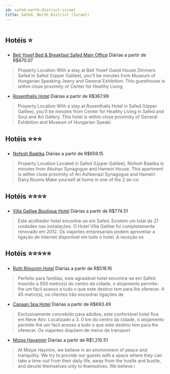 ```yaml
---
id: safed-north-district-israel
title: Safed, North District (Israel)
---
```


<center><img src="https://photos.hotelbeds.com/giata/06/061505/061505a_hb_a_010.jpg" alt="" /></center>


## Hotéis ⭐️

-    [Beit Yosef Bed & Breakfast Safed Main Office](https://www.hurb.com/aud/https://www.hurb.com/hoteis/safed/beit-yosef-bed-breakfast-safed-main-office-JNP-JP618140?cmp=18055) Diárias a partir de R$670.07
   > Property Location With a stay at Beit Yosef Guest House Zimmers Safed in Safed (Upper Galilee), you&apos;ll be minutes from Museum of Hungarian Speaking Jewry and General Exhibition.  This guesthouse is within close proximity of Center for Healthy Living 
-    [Rosenthalis Hotel](https://www.hurb.com/aud/https://www.hurb.com/hoteis/safed/rosenthalis-hotel-JNP-JP639809?cmp=18055) Diárias a partir de R$367.99
   > Property Location With a stay at Rosenthalis Hotel in Safed (Upper Galilee), you&apos;ll be minutes from Center for Healthy Living in Safed and Soul and Art Gallery. This hotel is within close proximity of General Exhibition and Museum of Hungarian Speaki

## Hotéis ⭐️⭐️⭐️

-    [Nofesh Baatika](https://www.hurb.com/aud/https://www.hurb.com/hoteis/safed/nofesh-baatika-JNP-JP949428?cmp=18055) Diárias a partir de R$659.15
   > Property Location Located in Safed (Upper Galilee), Nofesh Baatika is minutes from Abuhav Synagogue and Hameiri House. This apartment is within close proximity of Ari Ashkenazi Synagogue and Hameiri Dairy.Rooms Make yourself at home in one of the 2 air-co

## Hotéis ⭐️⭐️⭐️⭐️

-    [Villa Galilee Boutique Hotel](https://www.hurb.com/aud/https://www.hurb.com/hoteis/safed/villa-galilee-boutique-hotel-JNP-JP999416?cmp=18055) Diárias a partir de R$774.51
   > Este acolhedor hotel encontra-se em Safed. Existem um total de 21 unidades nas instalações. O Hotel Villa Galilee foi completamente renovado em 2012. Os viajantes empresariais podem aproveitar a ligação de Internet disponível em todo o hotel. A receção es

## Hotéis ⭐️⭐️⭐️⭐️⭐️

-    [Ruth Rimonim Hotel](https://www.hurb.com/aud/https://www.hurb.com/hoteis/safed/ruth-rimonim-hotel-JNP-JP022403?cmp=18055) Diárias a partir de R$516.16
   > Perfeito para famílias, este agradável hotel encontra-se em Safed. Inserido a 500 metro(s) do centro da cidade, o alojamento permite-lhe um fácil acesso a tudo o que este destino tem para lhe oferecer. A 45 metro(s), os clientes irão encontrar ligações de
-    [Canaan Spa Hotel](https://www.hurb.com/aud/https://www.hurb.com/hoteis/safed/canaan-spa-hotel-JNP-JP280792?cmp=18055) Diárias a partir de R$693.49
   > Exclusivamente concebido para adultos, este confortável hotel fica em Neve Ativ. Localizado a 3. 0 km do centro da cidade, o alojamento permite-lhe um fácil acesso a tudo o que este destino tem para lhe oferecer. Os viajantes dispõem de meios de transport
-    [Mizpe Hayamim](https://www.hurb.com/aud/https://www.hurb.com/hoteis/safed/mizpe-hayamim-JNP-JP747280?cmp=18055) Diárias a partir de R$1,210.51
   > At Mizpe Haymim, we believe in an environment of peace and tranquility. We try to provide our guests with a space where they can take a time-out from their daily life, away from the hustle and bustle, and devote themselves only to themselves. We believe i
